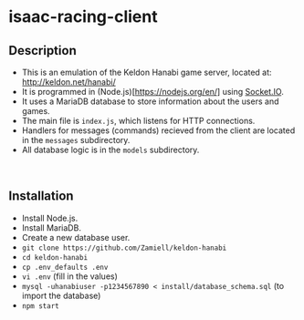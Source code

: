 isaac-racing-client
===================

Description
-----------

* This is an emulation of the Keldon Hanabi game server, located at: http://keldon.net/hanabi/
* It is programmed in (Node.js)[https://nodejs.org/en/] using [Socket.IO](https://socket.io/).
* It uses a MariaDB database to store information about the users and games.
* The main file is `index.js`, which listens for HTTP connections.
* Handlers for messages (commands) recieved from the client are located in the `messages` subdirectory.
* All database logic is in the `models` subdirectory.

<br />

Installation
------------

* Install Node.js.
* Install MariaDB.
* Create a new database user.
* `git clone https://github.com/Zamiell/keldon-hanabi`
* `cd keldon-hanabi`
* `cp .env_defaults .env`
* `vi .env` (fill in the values)
* `mysql -uhanabiuser -p1234567890 < install/database_schema.sql` (to import the database)
* `npm start`
